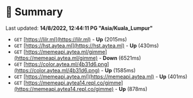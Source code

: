 # 📖 Summary
Last updated: **14/8/2022, 12:44:11 PG "Asia/Kuala_Lumpur"**

- `GET` [https://lilr.ml](https://lilr.ml) - **Up** (2015ms)
- `GET` [https://hst.aytea.ml](https://hst.aytea.ml) - **Up** (430ms)
- `GET` [https://memeapi.aytea.ml/gimme](https://memeapi.aytea.ml/gimme) - **Down** (6521ms)
- `GET` [https://color.aytea.ml/4b31d6.png](https://color.aytea.ml/4b31d6.png) - **Up** (1585ms)
- `GET` [https://memeapi.aytea.ml](https://memeapi.aytea.ml) - **Up** (401ms)
- `GET` [https://memeapi.aytea14.repl.co/gimme](https://memeapi.aytea14.repl.co/gimme) - **Up** (878ms)
